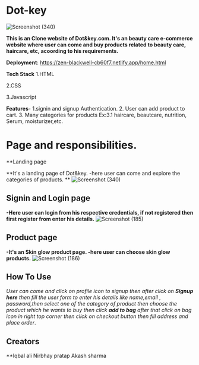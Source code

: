 # Dot-key

![Screenshot (340)](https://user-images.githubusercontent.com/99667382/162580241-d99a1983-095b-48cf-976a-3abfa9371516.png)


**This is an Clone website of Dot&key.com.
It's an beauty care e-commerce website where user can come and buy products related to beauty care, haircare, etc, acoording to his requirements.**

**Deployment**: https://zen-blackwell-cb60f7.netlify.app/home.html

**Tech Stack**
1.HTML

2.CSS

3.Javascript

**Features**-
1.signin and signup Authentication.
2. User can add product to cart.
3. Many categories for products
  Ex:3.1 haircare, beautcare, nutrition, Serum, moisturizer,etc.

# Page and responsibilities.

**Landing page

**It's a landing page of Dot&key.
-here user can come and explore the categories of products. **
![Screenshot (340)](https://user-images.githubusercontent.com/99667382/162580241-d99a1983-095b-48cf-976a-3abfa9371516.png)

## Signin and Login page

**-Here user can login from his respective credentials, if not registered then first register from enter his details.**
![Screenshot (185)](https://user-images.githubusercontent.com/99667382/162581408-971fb474-ba72-49df-8073-1b9d11cb60be.png)

## Product page

**-It's an Skin glow product page.
-here user can choose skin glow products.**
![Screenshot (186)](https://user-images.githubusercontent.com/99667382/162581706-5fa03536-56a0-485d-8bba-bb41e3ff451d.png)

## How To Use
*User can come and click on profile icon to signup then after click on **Signup here** then fill the user form to enter his details like name,email , password,then select one of the category of product then choose the product which he wants to buy then click **add to bag** after that click on bag icon in right top corner then click on checkout button then fill address and place order*.

## Creators
**Iqbal ali
  Nirbhay pratap
  Akash sharma


